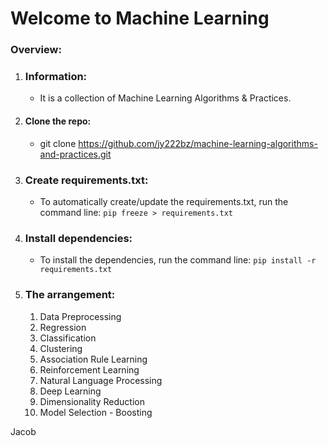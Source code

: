 # Welcome to Machine Learning

### Overview:
1. ### Information:
    - It is a collection of Machine Learning Algorithms & Practices.
2. #### Clone the repo:
    - git clone https://github.com/jy222bz/machine-learning-algorithms-and-practices.git
3. ### Create requirements.txt:
    - To automatically create/update the requirements.txt, run the command line: `pip freeze > requirements.txt`
4. ### Install dependencies:
    - To install the dependencies, run the command line: `pip install -r requirements.txt`
5. ### The arrangement:
    1. Data Preprocessing 
    2. Regression
    3. Classification
    4. Clustering
    5. Association Rule Learning
    6. Reinforcement Learning
    7. Natural Language Processing
    8. Deep Learning
    9. Dimensionality Reduction
    10. Model Selection - Boosting


Jacob







